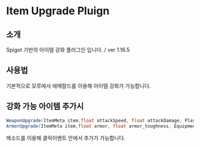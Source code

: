 # Item Upgrade Pluign
## 소개
Spigot 기반의 아이템 강화 플러그인 입니다. / ver 1.16.5
## 사용법
기본적으로 모루에서 에메랄드를 이용해 아이템 강화가 가능합니다.
## 강화 가능 아이템 추가시
``` java
WeaponUpgrade(ItemMeta item,float attackSpeed, float attackDamage, Player player)
ArmorUpgrade(ItemMeta item,float armor, float armor_toughness, EquipmentSlot equipment, Player player)
```
메소드를 이용해 클릭이벤트 안에서 추가가 가능합니다.